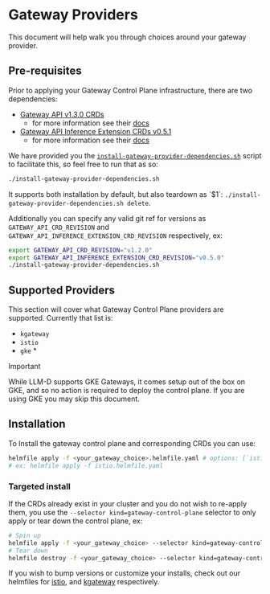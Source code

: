 # Gateway Providers

This document will help walk you through choices around your gateway provider.

## Pre-requisites

Prior to applying your Gateway Control Plane infrastructure, there are two dependencies:

- [Gateway API v1.3.0 CRDs](https://github.com/kubernetes-sigs/gateway-api/config/crd?ref=v1.3.0)
  - for more information see their [docs](https://gateway-api.sigs.k8s.io/guides/)
- [Gateway API Inference Extension CRDs v0.5.1](https://github.com/kubernetes-sigs/gateway-api-inference-extension/config/crd?ref=v0.5.1)
  - for more information see their [docs](https://gateway-api-inference-extension.sigs.k8s.io/)

We have provided you the [`install-gateway-provider-dependencies.sh`](./install-gateway-provider-dependencies.sh) script to facilitate this, so feel free to run that as so:

```bash
./install-gateway-provider-dependencies.sh
```

It supports both installation by default, but also teardown as \`$1\`: `./install-gateway-provider-dependencies.sh delete`.

Additionally you can specify any valid git ref for versions as `GATEWAY_API_CRD_REVISION` and `GATEWAY_API_INFERENCE_EXTENSION_CRD_REVISION` respectively, ex:

```bash
export GATEWAY_API_CRD_REVISION="v1.2.0"
export GATEWAY_API_INFERENCE_EXTENSION_CRD_REVISION="v0.5.0"
./install-gateway-provider-dependencies.sh
```

## Supported Providers

This section will cover what Gateway Control Plane providers are supported. Currently that list is:

- `kgateway`
- `istio`
- `gke` *

> [!IMPORTANT]
> While LLM-D supports GKE Gateways, it comes setup out of the box on GKE, and so no action is required to deploy the control plane. If you are using GKE you may skip this document.

## Installation

To Install the gateway control plane and corresponding CRDs you can use:

```bash
helmfile apply -f <your_gateway_choice>.helmfile.yaml # options: [`istio`, `kgateway`]
# ex: helmfile apply -f istio.helmfile.yaml
```

### Targeted install

If the CRDs already exist in your cluster and you do not wish to re-apply them, you use the `--selector kind=gateway-control-plane` selector to only apply or tear down the control plane, ex:

```bash
# Spin up
helmfile apply -f <your_gateway_choice> --selector kind=gateway-control-plane
# Tear down
helmfile destroy -f <your_gateway_choice> --selector kind=gateway-control-plane
```

If you wish to bump versions or customize your installs, check out our helmfiles for [istio](./istio.helmfile.yaml), and [kgateway](./kgateway.helmfile.yaml) respectively.
